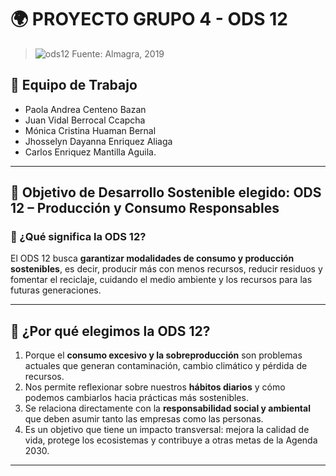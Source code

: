 # 🌍 PROYECTO GRUPO 4 - ODS 12 

>![ods12](FUNDAMENTOS_DE_DISEÑO/imagenes/readme-principal/ODS12.JPG)
Fuente: Almagra, 2019

## 👥 Equipo de Trabajo
- Paola Andrea Centeno Bazan  
- Juan Vidal Berrocal Ccapcha 
- Mónica Cristina Huaman Bernal
- Jhosselyn Dayanna Enriquez Aliaga 
- Carlos Enriquez Mantilla Aguila.  

---

## 🎯 Objetivo de Desarrollo Sostenible elegido: **ODS 12 – Producción y Consumo Responsables**

### 📌 ¿Qué significa la ODS 12?
El ODS 12 busca **garantizar modalidades de consumo y producción sostenibles**, es decir, producir más con menos recursos, reducir residuos y fomentar el reciclaje, cuidando el medio ambiente y los recursos para las futuras generaciones.  

---

## 🤔 ¿Por qué elegimos la ODS 12?
1. Porque el **consumo excesivo y la sobreproducción** son problemas actuales que generan contaminación, cambio climático y pérdida de recursos.  
2. Nos permite reflexionar sobre nuestros **hábitos diarios** y cómo podemos cambiarlos hacia prácticas más sostenibles.  
3. Se relaciona directamente con la **responsabilidad social y ambiental** que deben asumir tanto las empresas como las personas.  
4. Es un objetivo que tiene un impacto transversal: mejora la calidad de vida, protege los ecosistemas y contribuye a otras metas de la Agenda 2030.  

---


